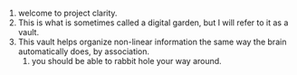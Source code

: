 1. welcome to project clarity.
2. This is what is sometimes called a digital garden, but I will refer to it as a vault.
3. This vault helps organize non-linear information the same way the brain automatically does, by association.
	1. you should be able to rabbit hole your way around.